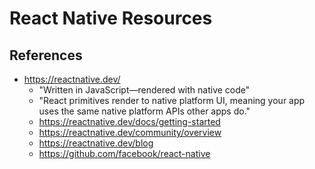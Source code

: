 
# React Native Resources

## References 

- https://reactnative.dev/
  + "Written in JavaScript—rendered with native code"
  + "React primitives render to native platform UI, meaning your app uses the same native platform APIs other apps do."
  + https://reactnative.dev/docs/getting-started
  + https://reactnative.dev/community/overview
  + https://reactnative.dev/blog
  + https://github.com/facebook/react-native



